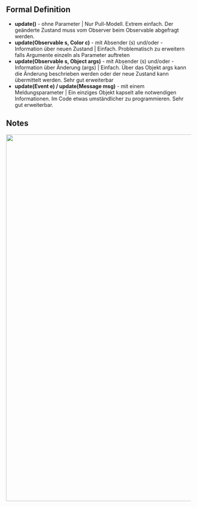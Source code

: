 ## Formal Definition 
- **update()** - ohne Parameter | Nur Pull-Modell. Extrem einfach. Der geänderte Zustand muss vom Observer beim Observable abgefragt
werden. 
- **update(Observable s, Color c)** - mit Absender (s) und/oder - Information über neuen Zustand | Einfach. Problematisch zu erweitern falls Argumente einzeln als Parameter auftreten 
- **update(Observable s, Object args)** - mit Absender (s) und/oder - Information über Änderung (args) | Einfach. Über das Objekt args kann die Änderung beschrieben werden oder der neue Zustand kann
übermittelt werden. Sehr gut erweiterbar
- **update(Event e) / update(Message msg)** - mit einem Meldungsparameter | Ein einziges Objekt kapselt alle notwendigen Informationen. Im Code etwas umständlicher zu
programmieren. Sehr gut erweiterbar. 

## Notes 


<img src="img/.png" width="1000">
